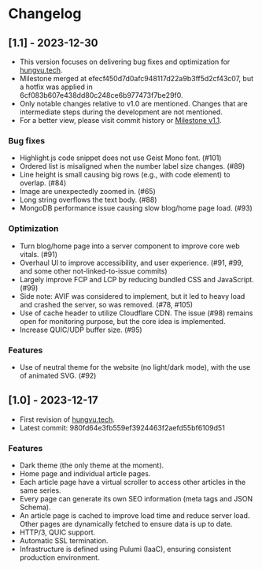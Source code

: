 # Changelog

## [1.1] - 2023-12-30

- This version focuses on delivering bug fixes and optimization for [hungvu.tech](https://hungvu.tech).
- Milestone merged at efecf450d7d0afc948117d22a9b3ff5d2cf43c07, but a hotfix was applied in 6cf083b607e438dd80c248ce6b977473f7be29f0.
- Only notable changes relative to v1.0 are mentioned. Changes that are intermediate steps during the development are not mentioned.
- For a better view, please visit commit history or [Milestone v1.1](https://github.com/hunghvu/hungvu.tech/milestone/2?closed=1).

### Bug fixes

- Highlight.js code snippet does not use Geist Mono font. (#101)
- Ordered list is misaligned when the number label size changes. (#89)
- Line height is small causing big rows (e.g., with code element) to overlap. (#84)
- Image are unexpectedly zoomed in. (#65)
- Long string overflows the text body. (#88)
- MongoDB performance issue causing slow blog/home page load. (#93)

### Optimization

- Turn blog/home page into a server component to improve core web vitals. (#91)
- Overhaul UI to improve accessibility, and user experience. (#91, #99, and some other not-linked-to-issue commits)
- Largely improve FCP and LCP by reducing bundled CSS and JavaScript. (#99)
- Side note: AVIF was considered to implement, but it led to heavy load and crashed the server, so was removed. (#78, #105)
- Use of cache header to utilize Cloudflare CDN. The issue (#98) remains open for monitoring purpose, but the core idea is implemented.
- Increase QUIC/UDP buffer size. (#95)

### Features

- Use of neutral theme for the website (no light/dark mode), with the use of animated SVG. (#92)


## [1.0] - 2023-12-17

- First revision of [hungvu.tech](https://hungvu.tech).
- Latest commit: 980fd64e3fb559ef3924463f2aefd55bf6109d51

### Features

- Dark theme (the only theme at the moment).
- Home page and individual article pages.
- Each article page have a virtual scroller to access other articles in the same series.
- Every page can generate its own SEO information (meta tags and JSON Schema).
- An article page is cached to improve load time and reduce server load. Other pages are dynamically fetched to ensure data is up to date.
- HTTP/3, QUIC support.
- Automatic SSL termination.
- Infrastructure is defined using Pulumi (IaaC), ensuring consistent production environment.
